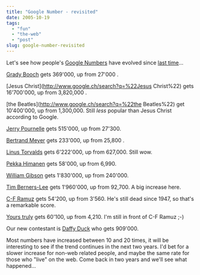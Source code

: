 ```yaml
---
title: "Google Number - revisited"
date: 2005-10-19
tags: 
  - "fun"
  - "the-web"
  - "post"
slug: google-number-revisited
---
```


Let's see how people's [Google Numbers](http://blogcritics.org/archives/2003/11/23/203120.php) have evolved since [last time](http://www.codeconsult.ch/bertrand/archives/000186.html)...

[Grady Booch](http://www.google.ch/search?q=%22grady+booch%22) gets 369'000, up from 27'000 .

[Jesus Christ](http://www.google.ch/search?q=%22Jesus Christ%22) gets 16'700'000, up from 3,820,000 .

[the Beatles](http://www.google.ch/search?q=%22the Beatles%22) get 10'400'000, up from 1,300,000. Still _less_ popular than Jesus Christ according to Google.

[Jerry Pournelle](http://www.google.ch/search?q=%22Jerry+Pournelle%22) gets 515'000, up from 27'300.

[Bertrand Meyer](http://www.google.ch/search?q=%22bertrand+meyer%22) gets 233'000, up from 25,800 .

[Linus Torvalds](http://www.google.ch/search?q=%22Linus+Torvalds%22%22) gets 6'222'000, up from 627,000. Still wow.

[Pekka Himanen](http://www.google.ch/search?q=%22Pekka+Himanen%22%22) gets 58'000, up from 6,990.

[William Gibson](http://www.google.ch/search?q=%22William+Gibson%22) gets 1'830'000, up from 240'000.

[Tim Berners-Lee](http://www.google.ch/search?q=%22Tim+Berners-Lee%22%22) gets 1'960'000, up from 92,700. A big increase here.

[C-F Ramuz](http://www.google.ch/search?q=%22C-F+Ramuz%22+OR+%22Charles-Ferdinand+Ramuz%22) gets 54'200, up from 3'560. He's still dead since 1947, so that's a remarkable score.

[Yours truly](http://www.google.ch/search?q=%22bertrand+delacretaz%22) gets 60'100, up from 4,210. I'm still in front of C-F Ramuz ;-)

Our new contestant is [Daffy Duck](http://www.google.ch/search?q=%22daffy%20duck%22) who gets 909'000.

Most numbers have increased between 10 and 20 times, it will be interesting to see if the trend continues in the next two years. I'd bet for a slower increase for non-web related people, and maybe the same rate for those who "live" on the web. Come back in two years and we'll see what happened...
